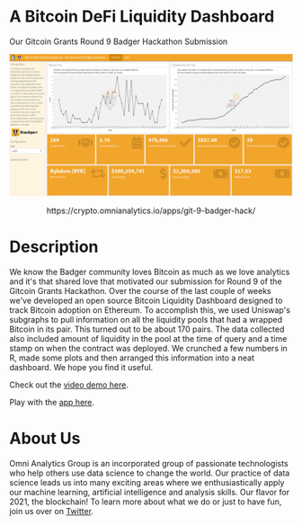 # A Bitcoin DeFi Liquidity Dashboard

 Our Gitcoin Grants Round 9 Badger Hackathon Submission

<a href="https://crypto.omnianalytics.io/apps/git-9-badger-hack/" target="_blank"><img src="images/screenshot.png"/></a>

<div align="center">
https://crypto.omnianalytics.io/apps/git-9-badger-hack/
</div>


# Description

We know the Badger community loves Bitcoin as much as we love analytics and it's that shared love that motivated our submission for Round 9 of the Gitcoin Grants Hackathon.  Over the course of the last couple of weeks we've developed an open source Bitcoin Liquidity Dashboard designed to track Bitcoin adoption on Ethereum.  To accomplish this, we used Uniswap's subgraphs to pull information on all the liquidity pools that had a wrapped Bitcoin in its pair. This turned out to be about 170 pairs. The data collected also included amount of liquidity in the pool at the time of query and a time stamp on when the contract was deployed.  We crunched a few numbers in R, made some plots and then arranged this information into a neat dashboard. We hope you find it useful.

Check out the [video demo here](https://youtu.be/chgqxQdgjGc).

Play with the [app here](https://crypto.omnianalytics.io/apps/git-9-badger-hack/).

# About Us

Omni Analytics Group is an incorporated group of passionate technologists who help others use data science to change the world. Our practice of data science leads us into many exciting areas where we enthusiastically apply our machine learning, artificial intelligence and analysis skills. Our flavor for 2021, the blockchain! To learn more about what we do or just to have fun, join us over on [Twitter](https://twitter.com/OmniAnalytics).
